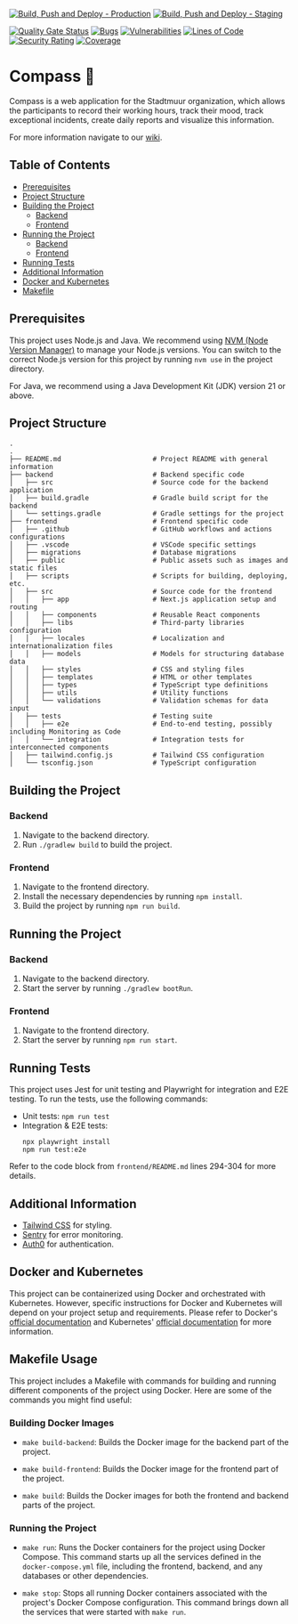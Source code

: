 [![Build, Push and Deploy - Production](https://github.com/ZHAW-PM4-Compass/compass/actions/workflows/ci-cd-prod.yml/badge.svg)](https://github.com/ZHAW-PM4-Compass/compass/actions/workflows/ci-cd-prod.yml) [![Build, Push and Deploy - Staging](https://github.com/ZHAW-PM4-Compass/compass/actions/workflows/ci-cd-staging.yml/badge.svg)](https://github.com/ZHAW-PM4-Compass/compass/actions/workflows/ci-cd-staging.yml)

[![Quality Gate Status](https://sonarqube-compass.pm4.init-lab.ch/api/project_badges/measure?project=ZHAW-PM4-Compass_compass_AY9s1cSxfbchvYxrftSR&metric=alert_status&token=sqb_e853b3dbfe820eb2a0ef7f2382504bf216db9cb5)](https://sonarqube-compass.pm4.init-lab.ch/dashboard?id=ZHAW-PM4-Compass_compass_AY9s1cSxfbchvYxrftSR)
[![Bugs](https://sonarqube-compass.pm4.init-lab.ch/api/project_badges/measure?project=ZHAW-PM4-Compass_compass_AY9s1cSxfbchvYxrftSR&metric=bugs&token=sqb_e853b3dbfe820eb2a0ef7f2382504bf216db9cb5)](https://sonarqube-compass.pm4.init-lab.ch/dashboard?id=ZHAW-PM4-Compass_compass_AY9s1cSxfbchvYxrftSR)
[![Vulnerabilities](https://sonarqube-compass.pm4.init-lab.ch/api/project_badges/measure?project=ZHAW-PM4-Compass_compass_AY9s1cSxfbchvYxrftSR&metric=vulnerabilities&token=sqb_e853b3dbfe820eb2a0ef7f2382504bf216db9cb5)](https://sonarqube-compass.pm4.init-lab.ch/dashboard?id=ZHAW-PM4-Compass_compass_AY9s1cSxfbchvYxrftSR)
[![Lines of Code](https://sonarqube-compass.pm4.init-lab.ch/api/project_badges/measure?project=ZHAW-PM4-Compass_compass_AY9s1cSxfbchvYxrftSR&metric=ncloc&token=sqb_e853b3dbfe820eb2a0ef7f2382504bf216db9cb5)](https://sonarqube-compass.pm4.init-lab.ch/dashboard?id=ZHAW-PM4-Compass_compass_AY9s1cSxfbchvYxrftSR)
[![Security Rating](https://sonarqube-compass.pm4.init-lab.ch/api/project_badges/measure?project=ZHAW-PM4-Compass_compass_AY9s1cSxfbchvYxrftSR&metric=security_rating&token=sqb_e853b3dbfe820eb2a0ef7f2382504bf216db9cb5)](https://sonarqube-compass.pm4.init-lab.ch/dashboard?id=ZHAW-PM4-Compass_compass_AY9s1cSxfbchvYxrftSR)
[![Coverage](https://codecov.io/gh/ZHAW-PM4-Compass/compass/graph/badge.svg?token=DN7OLQH1TA)](https://codecov.io/gh/ZHAW-PM4-Compass/compass)



# Compass 🧭
Compass is a web application for the Stadtmuur organization, which allows the participants to record their working hours, track their mood, track exceptional incidents, create daily reports and visualize this information.

For more information navigate to our [wiki](https://github.com/ZHAW-PM4-Compass/compass/wiki).

## Table of Contents
- [Prerequisites](#prerequisites)
- [Project Structure](#project-structure)
- [Building the Project](#building-the-project)
  - [Backend](#backend)
  - [Frontend](#frontend)
- [Running the Project](#running-the-project)
  - [Backend](#backend-1)
  - [Frontend](#frontend-1)
- [Running Tests](#running-tests)
- [Additional Information](#additional-information)
- [Docker and Kubernetes](#docker-and-kubernetes)
- [Makefile](#makefile)

## Prerequisites
This project uses Node.js and Java. We recommend using [NVM (Node Version Manager)](https://github.com/nvm-sh/nvm) to manage your Node.js versions. You can switch to the correct Node.js version for this project by running `nvm use` in the project directory.

For Java, we recommend using a Java Development Kit (JDK) version 21 or above.

## Project Structure
```shell
.
.
├── README.md                       # Project README with general information
├── backend                         # Backend specific code
│   ├── src                         # Source code for the backend application
│   ├── build.gradle                # Gradle build script for the backend
│   └── settings.gradle             # Gradle settings for the project
├── frontend                        # Frontend specific code
│   ├── .github                     # GitHub workflows and actions configurations
│   ├── .vscode                     # VSCode specific settings
│   ├── migrations                  # Database migrations
│   ├── public                      # Public assets such as images and static files
│   ├── scripts                     # Scripts for building, deploying, etc.
│   ├── src                         # Source code for the frontend
│   │   ├── app                     # Next.js application setup and routing
│   │   ├── components              # Reusable React components
│   │   ├── libs                    # Third-party libraries configuration
│   │   ├── locales                 # Localization and internationalization files
│   │   ├── models                  # Models for structuring database data
│   │   ├── styles                  # CSS and styling files
│   │   ├── templates               # HTML or other templates
│   │   ├── types                   # TypeScript type definitions
│   │   ├── utils                   # Utility functions
│   │   └── validations             # Validation schemas for data input
│   ├── tests                       # Testing suite
│   │   ├── e2e                     # End-to-end testing, possibly including Monitoring as Code
│   │   └── integration             # Integration tests for interconnected components
│   ├── tailwind.config.js          # Tailwind CSS configuration
│   └── tsconfig.json               # TypeScript configuration

```

## Building the Project

### Backend
1. Navigate to the backend directory.
2. Run `./gradlew build` to build the project.

### Frontend
1. Navigate to the frontend directory.
2. Install the necessary dependencies by running `npm install`.
3. Build the project by running `npm run build`.

## Running the Project

### Backend
1. Navigate to the backend directory.
2. Start the server by running `./gradlew bootRun`.

### Frontend
1. Navigate to the frontend directory.
2. Start the server by running `npm run start`.

## Running Tests
This project uses Jest for unit testing and Playwright for integration and E2E testing. To run the tests, use the following commands:
- Unit tests: `npm run test`
- Integration & E2E tests: 
  ```shell
  npx playwright install
  npm run test:e2e
  ```
Refer to the code block from `frontend/README.md` lines 294-304 for more details.

## Additional Information
- [Tailwind CSS](https://tailwindcss.com/docs) for styling.
- [Sentry](https://sentry.io/for/nextjs/?utm_source=github&utm_medium=paid-community&utm_campaign=general-fy25q1-nextjs&utm_content=github-banner-nextjsboilerplate-logo) for error monitoring.
- [Auth0](https://auth0.com/) for authentication.


## Docker and Kubernetes
This project can be containerized using Docker and orchestrated with Kubernetes. However, specific instructions for Docker and Kubernetes will depend on your project setup and requirements. Please refer to Docker's [official documentation](https://docs.docker.com/) and Kubernetes' [official documentation](https://kubernetes.io/docs/home/) for more information.


## Makefile Usage

This project includes a Makefile with commands for building and running different components of the project using Docker. Here are some of the commands you might find useful:

### Building Docker Images

- `make build-backend`: Builds the Docker image for the backend part of the project.

- `make build-frontend`: Builds the Docker image for the frontend part of the project.

- `make build`: Builds the Docker images for both the frontend and backend parts of the project.

### Running the Project

- `make run`: Runs the Docker containers for the project using Docker Compose. This command starts up all the services defined in the `docker-compose.yml` file, including the frontend, backend, and any databases or other dependencies.

- `make stop`: Stops all running Docker containers associated with the project's Docker Compose configuration. This command brings down all the services that were started with `make run`.
